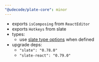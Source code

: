 ```yaml
---
"@udecode/plate-core": minor
---
```


- exports `isComposing` from `ReactEditor`
- exports `Hotkeys` from slate
- types:
  - use [slate type options](https://github.com/ianstormtaylor/slate/commit/3b7a1bf72d0c3951416c771f7f149bfbda411111) when defined
- upgrade deps:
  - `"slate": "0.78.0"`
  - `"slate-react": "0.79.0"`